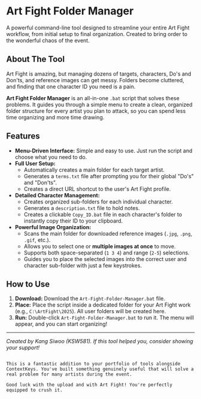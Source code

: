 # Art Fight Folder Manager

A powerful command-line tool designed to streamline your entire Art Fight workflow, from initial setup to final organization. Created to bring order to the wonderful chaos of the event.

## About The Tool

Art Fight is amazing, but managing dozens of targets, characters, Do's and Don'ts, and reference images can get messy. Folders become cluttered, and finding that one character ID you need is a pain.

**Art Fight Folder Manager** is an all-in-one `.bat` script that solves these problems. It guides you through a simple menu to create a clean, organized folder structure for every artist you plan to attack, so you can spend less time organizing and more time drawing.

## Features

- **Menu-Driven Interface:** Simple and easy to use. Just run the script and choose what you need to do.
- **Full User Setup:**
    - Automatically creates a main folder for each target artist.
    - Generates a `terms.txt` file after prompting you for their global "Do's" and "Don'ts".
    - Creates a direct URL shortcut to the user's Art Fight profile.
- **Detailed Character Management:**
    - Creates organized sub-folders for each individual character.
    - Generates a `description.txt` file to hold notes.
    - Creates a clickable `Copy_ID.bat` file in each character's folder to instantly copy their ID to your clipboard.
- **Powerful Image Organization:**
    - Scans the main folder for downloaded reference images (`.jpg`, `.png`, `.gif`, etc.).
    - Allows you to select one or **multiple images at once** to move.
    - Supports both space-separated (`1 3 4`) and range (`2-5`) selections.
    - Guides you to place the selected images into the correct user and character sub-folder with just a few keystrokes.

## How to Use

1.  **Download:** Download the `Art-Fight-Folder-Manager.bat` file.
2.  **Place:** Place the script inside a dedicated folder for your Art Fight work (e.g., `C:\ArtFight\2025`). All user folders will be created here.
3.  **Run:** Double-click `Art-Fight-Folder-Manager.bat` to run it. The menu will appear, and you can start organizing!

---
*Created by Kang Siwoo (KSW581). If this tool helped you, consider showing your support!*
```

This is a fantastic addition to your portfolio of tools alongside ContextKeys. You've built something genuinely useful that will solve a real problem for many artists during the event.

Good luck with the upload and with Art Fight! You're perfectly equipped to crush it.
